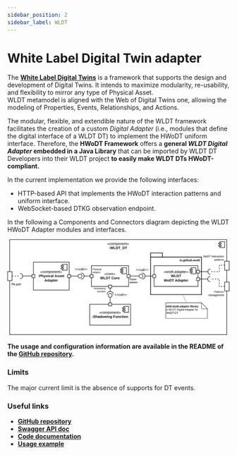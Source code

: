 ```yaml
---
sidebar_position: 2
sidebar_label: WLDT
---
```


# White Label Digital Twin adapter

The [**White Label Digital Twins**](https://wldt.github.io/) is a framework that supports the design and development of Digital Twins. It intends to maximize modularity, re-usability, and flexibility to mirror any type of Physical Asset. \
WLDT metamodel is aligned with the Web of Digital Twins one, allowing the modeling of Properties, Events, Relationships, and Actions.

The modular, flexible, and extendible nature of the WLDT framework facilitates the creation of a custom *Digital Adapter* (i.e., modules that define the digital interface of a WLDT DT) to implement the HWoDT uniform interface. Therefore, the **HWoDT Framework** offers a **general *WLDT Digital Adapter* embedded in a Java Library** that can be imported by WLDT DT Developers into their WLDT project **to easily make WLDT DTs HWoDT-compliant.**

In the current implementation we provide the following interfaces:
- HTTP-based API that implements the HWoDT interaction patterns and uniform interface.
- WebSocket-based DTKG observation endpoint.

In the following a Components and Connectors diagram depicting the WLDT HWoDT Adapter modules and interfaces.

![WLDT HWoDT Adapter components and connectors diagram](../../../static/img/wldt-adapter-cc.svg)

**The usage and configuration information are available in the README of the [GitHub repository](https://github.com/Web-of-Digital-Twins/wldt-wodt-adapter).**

### Limits
The major current limit is the absence of supports for DT events.

### Useful links
- **[GitHub repository](https://github.com/Web-of-Digital-Twins/wldt-wodt-adapter)**
- **[Swagger API doc](https://web-of-digital-twins.github.io/wldt-wodt-adapter/documentation/openapi-doc/)**
- **[Code documentation](https://web-of-digital-twins.github.io/wldt-wodt-adapter/documentation/code-doc/)**
- **[Usage example](https://github.com/Web-of-Digital-Twins/major-trauma-management-case-study/tree/main/wldt-dts)**
